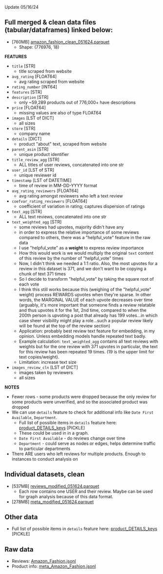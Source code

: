 Update 05/16/24

## **Full merged & clean data files (tabular/dataframes) linked below:**
* [760MB] [amazon_fashion_clean_051624.parquet](https://drive.google.com/file/d/1DePC-rTUNBzQgIqq-GSLA228hNCTxEJL/view?usp=share_link)
  * Shape: (776976, 18)

**FEATURES**

* `title` [STR]
  * title scraped from website
* `avg_rating` [FLOAT64]
  * avg rating scraped from website
* `rating_number` [INT64] 
* `features` [STR]
* `description` [STR]
  * only ~59,289 products out of 776,000+ have descriptions
* `price` [FLOAT64]
  * missing values are also of type FLOAT64
* `images` [LST of DICT]
  * all sizes
* `store` [STR]
  * company name
* `details` [DICT]
  * product "about" text, scraped from website
* `parent_asin` [STR]
  * unique product identifier
* `title_review_agg` [STR]
  * ALL titles of user reviews, concatenated into one str
* `user_id` [LST of STR]
  * unique reviewer id
* `timestamp` [LST of DATETIME]
  * time of review in MM-DD-YYYY format
* `avg_rating_reviewers` [FLOAT64]
  * avg rating amongst reviewers who left a text review
* `coefvar_rating_reviewers` [FLOAT64]
  * coefficient of variation in rating; captures dispersion of ratings
* `text_agg` [STR]
  * ALL text reviews, concatenated into one str
* `text_weighted_agg` [STR]
  * some reviews had upvotes, majority didn't have any
  * in order to express the relative importance of some reviews compared to others, there was a "helpful_vote" feature in the raw data
  * I use "helpful_vote" as a **weight** to express review importance
  * How this would work is we would multiply the original `text` content of this review by the number of "helpful_vote" times
  * Now, I didn't think we needed a 1:1 ratio. Also, the most upvotes for a review in this dataset is 371, and we don't want to be copying a chunk of text 371 times
  * So I decide to transform "helpful_vote" by taking the square root of each vote
  * I think this still works because this (weighing of the "helpful_vote" weight) process REWARDS upvotes when they're sparse. In other words, the MARGINAL VALUE of each upvote decreases over time (arguably, it's more important that someone finds a review relatable and thus upvotes it for the 1st, 2nd time, compared to when the 200th person is upvoting a post that already has 199 votes...in which case sheer visibility might play a role...such a popular review likely will be found at the top of the review section)
  * Application: probably best review text feature for embedding, in my opinion. Unless embedding models handle repeated text badly.
  * Example calculation: `text_weighted_agg` contains all text reviews with weights but for the one review with 371 upvotes in particular, the text for this review has been repeated 19 times. (19 is the upper limit for text copies/weight).
  * Limitation: increase text size 
* `images_review_cln` [LST of DICT]
  * images taken by reviewers
  * all sizes

**NOTES**
* Fewer rows - some products were dropped because the only review for some products were unverified, and so the associated product was dropped
* We can use `details` feature to check for additional info like `Date First Available`, `Department`.
  * Full list of possible items in `details` feature here: [product_DETAILS_keys](https://drive.google.com/file/d/1iO2ci4Tz6jp4CL4uNtfgv-IpM2lMCt0D/view?usp=share_link) [PICKLE]
  * These could be used in in a graph. 
  * `Date First Available` - do reviews change over time
  * `Department` - could serve as nodes or edges, helps determine traffic to particular departments
* There ARE users who left reviews for multiple products. Enough to instances to conduct analysis on 

## **Individual datasets, clean**
* [537MB] [reviews_modified_051624.parquet](https://drive.google.com/file/d/1eFBR7PrBlnVgE6gKwx4J4-dnckiEh8XK/view?usp=share_link)
  * Each row contains one USER and their review. Maybe can be used for graph analysis because of this data format.
* [278MB] [meta_modified_051624.parquet](https://drive.google.com/file/d/131iDXr_TI25X53dG97DGlmz5mvm_eG8k/view?usp=share_link)

## Other data
* Full list of possible items in `details` feature here: [product_DETAILS_keys](https://drive.google.com/file/d/1iO2ci4Tz6jp4CL4uNtfgv-IpM2lMCt0D/view?usp=share_link) [PICKLE]

## **Raw data**
* Reviews: [Amazon_Fashion.jsonl](https://drive.google.com/file/d/1A_HSH_-vocuNcY4D0AhgTcl-VgspwjCj/view?usp=share_link)
* Product info: [meta_Amazon_Fashion.jsonl](https://drive.google.com/file/d/1fzm243T5JylfFvaqAf5EpBKPmCH5WdX6/view?usp=share_link)

